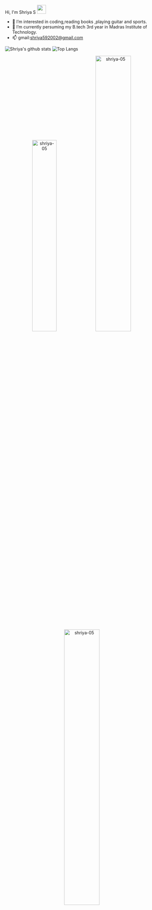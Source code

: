 Hi, I'm Shriya S <img src="https://github.com/TheDudeThatCode/TheDudeThatCode/blob/master/Assets/Hi.gif" width="29px">
- 👀 I’m interested in coding,reading books ,playing guitar and sports.
- 🌱 I’m currently persuming my B.tech 3rd year in Madras Institute of Technology.
- 📫 gmail:shriya592002@gmail.com

<!---
shriya-5/shriya-5 is a ✨ special ✨ repository because its `README.md` (this file) appears on your GitHub profile.
You can click the Preview link to take a look at your changes.
--->
![Shriya's github stats](https://github-readme-stats.vercel.app/api?username=shriya-5&count_private=true&show_icons=true&theme=radical&hide_rank=false)
![Top Langs](https://github-readme-stats.vercel.app/api/top-langs/?username=shriya-5)
<p align="center">
<img width="40%" src="https://github-readme-stats.vercel.app/api/top-langs?username=shriya-05&show_icons=true&theme=dracula&title_color=ff8000&text_color=ffffff&bg_color=6a6a6a&locale=en&layout=compact&hide_border=true" alt="shriya-05" /> 
<img width="48%" src="https://github-readme-stats.vercel.app/api?username=shriya-05&show_icons=true&theme=dracula&title_color=ff8000&text_color=ffffff&bg_color=6a6a6a&locale=en&hide_border=true" alt="shriya-05" />
<img width="48%" src="https://github-readme-streak-stats.herokuapp.com/?user=shriya-05&theme=highcontrast&hide_border=true" alt="shriya-05" />
</p>
